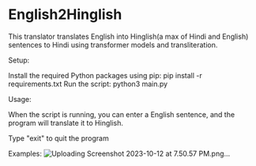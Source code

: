 # English2Hinglish

This translator translates English into Hinglish(a max of Hindi and English) sentences to Hindi using transformer models and transliteration. 

Setup:

Install the required Python packages using pip:
  pip install -r requirements.txt
Run the script:
  python3 main.py

Usage:

When the script is running, you can enter a English sentence, and the program will translate it to Hinglish.

Type "exit" to quit the program

Examples:
![Uploading Screenshot 2023-10-12 at 7.50.57 PM.png…]()

